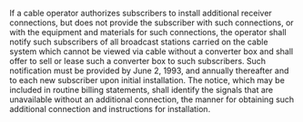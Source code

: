 If a cable operator authorizes subscribers to install additional receiver connections, but does not provide the subscriber with such connections, or with the equipment and materials for such connections, the operator shall notify such subscribers of all broadcast stations carried on the cable system which cannot be viewed via cable without a converter box and shall offer to sell or lease such a converter box to such subscribers. Such notification must be provided by June 2, 1993, and annually thereafter and to each new subscriber upon initial installation. The notice, which may be included in routine billing statements, shall identify the signals that are unavailable without an additional connection, the manner for obtaining such additional connection and instructions for installation.

